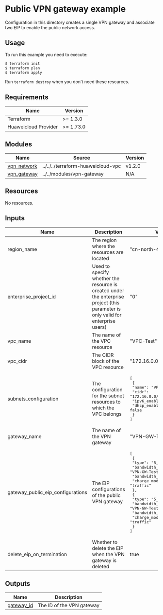 # Public VPN gateway example

Configuration in this directory creates a single VPN gateway and associate two EIP to enable the public network access.

## Usage

To run this example you need to execute:

```bash
$ terraform init
$ terraform plan
$ terraform apply
```

Run `terraform destroy` when you don't need these resources.

## Requirements

| Name | Version |
|------|---------|
| Terraform | >= 1.3.0 |
| Huaweicloud Provider | >= 1.73.0 |

## Modules

<!-- markdownlint-disable MD013 -->
| Name | Source | Version |
|------|--------|---------|
| <a name="vpn_network"></a> [vpn\_network](#vpn\_network) | ../../../terraform-huaweicloud-vpc | v1.2.0 |
| <a name="vpn_gateway"></a> [vpn\_gateway](#vpn\_gateway) | ../../modules/vpn-gateway | N/A |
<!-- markdownlint-enable MD013 -->

## Resources

No resources.

## Inputs

<!-- markdownlint-disable MD013 -->
| Name | Description | Value |
|------|-------------|-------|
| region_name | The region where the resources are located | "cn-north-4" |
| enterprise_project_id | Used to specify whether the resource is created under the enterprise project (this parameter is only valid for enterprise users) | "0" |
| vpc_name | The name of the VPC resource | "VPC-Test" |
| vpc_cidr | The CIDR block of the VPC resource | "172.16.0.0/24" |
| subnets_configuration | The configuration for the subnet resources to which the VPC belongs | <pre>[<br>  {<br>    "name": "VPC-Subnet-Test",<br>    "cidr": "172.16.0.0/24",<br>    "ipv6_enabled": false,<br>    "dhcp_enabled": false<br>  }<br>]</pre> |
| gateway_name | The name of the VPN gateway | "VPN-GW-Test" |
| gateway_public_eip_configurations | The EIP configurations of the public VPN gateway | <pre>[<br>  {<br>    "type": "5_bgp",<br>    "bandwidth_name": "VPN-GW-Test-EIP-01",<br>    "bandwidth_size": 5,<br>    "charge_mode": "traffic"<br>  },<br>  {<br>    "type": "5_bgp",<br>    "bandwidth_name": "VPN-GW-Test-EIP-02",<br>    "bandwidth_size": 5,<br>    "charge_mode": "traffic"<br>  }<br>]</pre> |
| delete_eip_on_termination | Whether to delete the EIP when the VPN gateway is deleted | true |
<!-- markdownlint-enable MD013 -->

## Outputs

| Name | Description |
|------|-------------|
| <a name="gateway_id"></a> [gateway\_id](#gateway\_id) | The ID of the VPN gateway |
